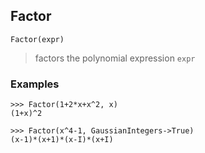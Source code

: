 ## Factor 

```
Factor(expr)
``` 

> factors the polynomial expression `expr`

### Examples
``` 
>>> Factor(1+2*x+x^2, x)
(1+x)^2
``` 

``` 
>>> Factor(x^4-1, GaussianIntegers->True)
(x-1)*(x+1)*(x-I)*(x+I)
```